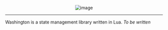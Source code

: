 <div align="center">

![image](https://github.com/user-attachments/assets/8d3e1a8d-3691-4891-86c0-f64855d1f5c6)

---

</div>

Washington is a state management library written in Lua. *To be written*
